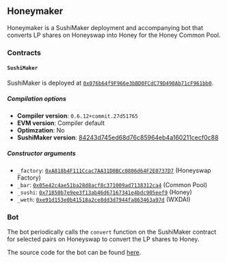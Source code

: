 ## Honeymaker

Honeymaker is a SushiMaker deployment and accompanying bot that converts LP shares on Honeyswap into Honey for the Honey Common Pool.

### Contracts

#### `SushiMaker`

SushiMaker is deployed at [`0x076b64f9F966e3bBD0FCdC79D490Ab71cF961bb0`](https://blockscout.com/poa/xdai/address/).

##### Compilation options

- **Compiler version**: `0.6.12+commit.27d51765`
- **EVM version**: Compiler default
- **Optimzation**: No
- **SushiMaker version**: [84243d745ed68d76c85964eb4a160211cecf0c88](https://github.com/sushiswap/sushiswap/blob/84243d745ed68d76c85964eb4a160211cecf0c88/contracts/SushiMaker.sol)

##### Constructor arguments

- `_factory`: [`0xA818b4F111Ccac7AA31D0BCc0806d64F2E0737D7`](https://blockscout.com/poa/xdai/address/0xA818b4F111Ccac7AA31D0BCc0806d64F2E0737D7) (Honeyswap Factory)
- `_bar`: [`0x05e42c4ae51ba28d8acf8c371009ad7138312ca4`](https://blockscout.com/poa/xdai/address/0x05e42c4ae51ba28d8acf8c371009ad7138312ca4) (Common Pool)
- `_sushi`: [`0x71850b7e9ee3f13ab46d67167341e4bdc905eef9`](https://blockscout.com/poa/xdai/address/0x71850b7e9ee3f13ab46d67167341e4bdc905eef9) (Honey)
- `_weth`: [`0xe91d153e0b41518a2ce8dd3d7944fa863463a97d`](https://blockscout.com/poa/xdai/address/0xe91d153e0b41518a2ce8dd3d7944fa863463a97d) (WXDAI)

### Bot

The bot periodically calls the `convert` function on the SushiMaker contract for selected pairs on Honeyswap to convert the LP shares to Honey.

The source code for the bot can be found [here](https://github.com/1hive/honeymaker).
